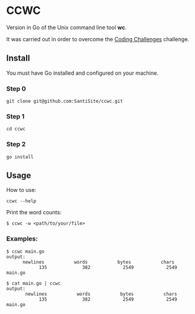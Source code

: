 # CCWC

Version in Go of the Unix command line tool **wc**.

It was carried out in order to overcome the [Coding Challenges](https://codingchallenges.fyi/) challenge.

## Install

You must have Go installed and configured on your machine.

### Step 0
```shell
git clone git@github.com:SantiSite/ccwc.git
```

### Step 1
```shell
cd ccwc
```

### Step 2
```shell
go install
```

## Usage

How to use:
```shell
ccwc --help
```

Print the word counts:
```
$ ccwc -w <path/to/your/file>
```

### Examples:
```
$ ccwc main.go
output:
      newlines           words           bytes           chars
            135             382            2549            2549    main.go
```

```
$ cat main.go | ccwc
output:
       newlines           words           bytes           chars
            135             382            2549            2549    main.go
```

